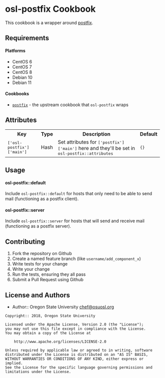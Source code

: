 osl-postfix Cookbook
====================
This cookbook is a wrapper around [postfix](https://github.com/chef-cookbooks/postfix).

Requirements
------------

#### Platforms
- CentOS 6
- CentOS 7
- CentOS 8
- Debian 10
- Debian 11

#### Cookbooks
- [`postfix`](https://github.com/chef-cookbooks/postfix) - the upstream cookbook that `osl-postfix` wraps

Attributes
----------
<table>
  <tr>
    <th>Key</th>
    <th>Type</th>
    <th>Description</th>
    <th>Default</th>
  </tr>
  <tr>
    <td><tt>['osl-postfix']['main']</tt></td>
    <td>Hash</td>
    <td>Set attributes for <tt>['postfix']['main']</tt> here and they'll be set in <tt>osl-postfix::attributes</tt></td>
    <td><tt>{}</tt></td>
  </tr>
</table>

Usage
-----
#### osl-postfix::default
Include `osl-postfix::default` for hosts that only need to be able to send mail (functioning as a
postfix client).

#### osl-postfix::server
Include `osl-postfix::server` for hosts that will send and receive mail (functioning as a postfix
server).

Contributing
------------

1. Fork the repository on Github
2. Create a named feature branch (like `username/add_component_x`)
3. Write tests for your change
4. Write your change
5. Run the tests, ensuring they all pass
6. Submit a Pull Request using Github

License and Authors
-------------------
- Author:: Oregon State University <chef@osuosl.org>

```text
Copyright:: 2018, Oregon State University

Licensed under the Apache License, Version 2.0 (the "License");
you may not use this file except in compliance with the License.
You may obtain a copy of the License at

    http://www.apache.org/licenses/LICENSE-2.0

Unless required by applicable law or agreed to in writing, software
distributed under the License is distributed on an "AS IS" BASIS,
WITHOUT WARRANTIES OR CONDITIONS OF ANY KIND, either express or implied.
See the License for the specific language governing permissions and
limitations under the License.
```
